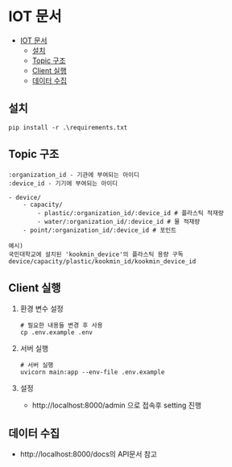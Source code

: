 # IOT 문서

- [IOT 문서](#iot-문서)
  - [설치](#설치)
  - [Topic 구조](#topic-구조)
  - [Client 실행](#client-실행)
  - [데이터 수집](#데이터-수집)

## 설치

```
pip install -r .\requirements.txt
```

## Topic 구조

```
:organization_id - 기관에 부여되는 아이디
:device_id - 기기에 부여되는 아이디

- device/
    - capacity/
        - plastic/:organization_id/:device_id # 플라스틱 적재량
        - water/:organization_id/:device_id # 물 적재량
    - point/:organization_id/:device_id # 포인트

예시)
국민대학교에 설치된 'kookmin_device'의 플라스틱 용량 구독
device/capacity/plastic/kookmin_id/kookmin_device_id
```

## Client 실행

1. 환경 변수 설정

   ```
   # 필요한 내용들 변경 후 사용
   cp .env.example .env
   ```

2. 서버 실행

   ```
   # 서버 실행
   uvicorn main:app --env-file .env.example
   ```

3. 설정
   - http://localhost:8000/admin 으로 접속후 setting 진행

## 데이터 수집

- http://localhost:8000/docs의 API문서 참고

